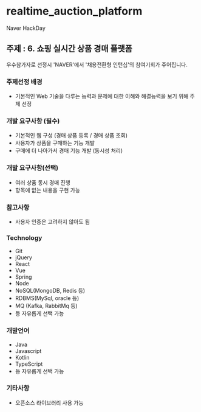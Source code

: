 # realtime_auction_platform
Naver HackDay

## 주제 : 6. 쇼핑 실시간 상품 경매 플랫폼
우수참가자로 선정시 'NAVER'에서 '채용전환형 인턴십'의 참여기회가 주어집니다.

### 주제선정 배경
* 기본적인 Web 기술을 다루는 능력과 문제에 대한 이해와 해결능력을 보기 위해 주제 선정

### 개발 요구사항 (필수)
- 기본적인 웹 구성 (경매 상품 등록 / 경매 상품 조회)
- 사용자가 상품을 구매하는 기능 개발
- 구매에 더 나아가서 경매 기능 개발 (동시성 처리)

### 개발 요구사항(선택)
- 여러 상품 동시 경매 진행
- 항목에 없는 내용을 구현 가능


### 참고사항
- 사용자 인증은 고려하지 않아도 됨

### Technology 
- Git
- jQuery
- React
- Vue
- Spring
- Node 
- NoSQL(MongoDB, Redis 등)
- RDBMS(MySql, oracle 등)
- MQ (Kafka, RabbitMq 등)
- 등 자유롭게 선택 가능

### 개발언어
- Java
- Javascript
- Kotlin
- TypeScript
- 등 자유롭게 선택 가능

### 기타사항
- 오픈소스 라이브러리 사용 가능
